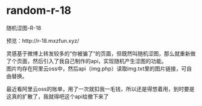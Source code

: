 # random-r-18
 随机涩图-R-18
 <p>预览：http://r-18.mxzfun.xyz/</p>
灵感基于微博上转发较多的“你被骗了”的页面，但既然叫随机涩图，那么就重新做了个页面，然后引入了我自己制作的api，实现随机产生涩图的功能。
<br>
图片均存在阿里云oss中，然后api（img.php）读取img.txt里的图片链接，可自由替换。
 <p>最近看阿里云oss的账单，用了一次就扣我一毛钱，所以还是得悠着用，到时要是这真的扩散了，我就得吧这个api给撤下来了</p>
